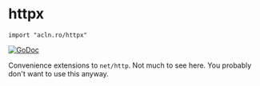 httpx
=====

`import "acln.ro/httpx"`

[![GoDoc](https://godoc.org/acln.ro/httpx?status.svg)](https://godoc.org/acln.ro/httpx)

Convenience extensions to `net/http`. Not much to see here. You
probably don't want to use this anyway.

